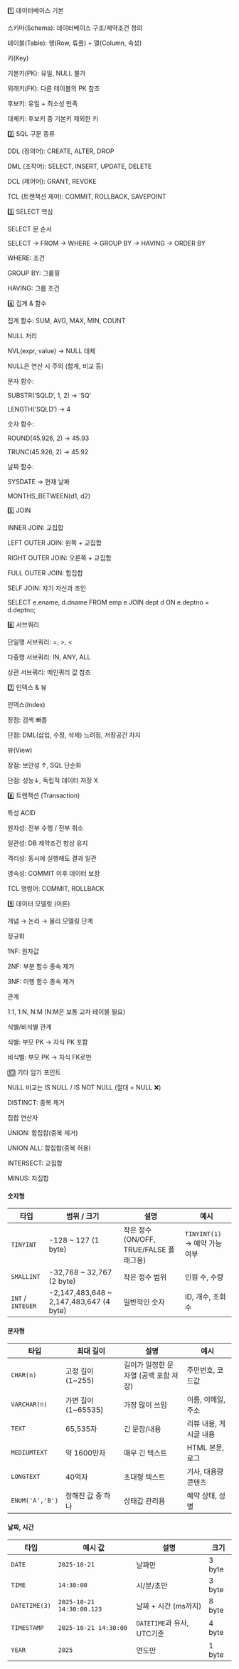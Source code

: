 1️⃣ 데이터베이스 기본

스키마(Schema): 데이터베이스 구조/제약조건 정의

테이블(Table): 행(Row, 튜플) + 열(Column, 속성)

키(Key)

기본키(PK): 유일, NULL 불가

외래키(FK): 다른 테이블의 PK 참조

후보키: 유일 + 최소성 만족

대체키: 후보키 중 기본키 제외한 키

2️⃣ SQL 구문 종류

DDL (정의어): CREATE, ALTER, DROP

DML (조작어): SELECT, INSERT, UPDATE, DELETE

DCL (제어어): GRANT, REVOKE

TCL (트랜잭션 제어): COMMIT, ROLLBACK, SAVEPOINT

3️⃣ SELECT 핵심

SELECT 문 순서

SELECT → FROM → WHERE → GROUP BY → HAVING → ORDER BY

WHERE: 조건

GROUP BY: 그룹핑

HAVING: 그룹 조건

4️⃣ 집계 & 함수

집계 함수: SUM, AVG, MAX, MIN, COUNT

NULL 처리

NVL(expr, value) → NULL 대체

NULL은 연산 시 주의 (합계, 비교 등)

문자 함수:

SUBSTR(‘SQLD’, 1, 2) → ‘SQ’

LENGTH(‘SQLD’) → 4

숫자 함수:

ROUND(45.926, 2) → 45.93

TRUNC(45.926, 2) → 45.92

날짜 함수:

SYSDATE → 현재 날짜

MONTHS_BETWEEN(d1, d2)

5️⃣ JOIN

INNER JOIN: 교집합

LEFT OUTER JOIN: 왼쪽 + 교집합

RIGHT OUTER JOIN: 오른쪽 + 교집합

FULL OUTER JOIN: 합집합

SELF JOIN: 자기 자신과 조인

SELECT e.ename, d.dname
FROM emp e
JOIN dept d ON e.deptno = d.deptno;

6️⃣ 서브쿼리

단일행 서브쿼리: =, >, <

다중행 서브쿼리: IN, ANY, ALL

상관 서브쿼리: 메인쿼리 값 참조

7️⃣ 인덱스 & 뷰

인덱스(Index)

장점: 검색 빠름

단점: DML(삽입, 수정, 삭제) 느려짐, 저장공간 차지

뷰(View)

장점: 보안성 ↑, SQL 단순화

단점: 성능↓, 독립적 데이터 저장 X

8️⃣ 트랜잭션 (Transaction)

특성 ACID

원자성: 전부 수행 / 전부 취소

일관성: DB 제약조건 항상 유지

격리성: 동시에 실행해도 결과 일관

영속성: COMMIT 이후 데이터 보장

TCL 명령어: COMMIT, ROLLBACK

9️⃣ 데이터 모델링 (이론)

개념 → 논리 → 물리 모델링 단계

정규화

1NF: 원자값

2NF: 부분 함수 종속 제거

3NF: 이행 함수 종속 제거

관계

1:1, 1:N, N:M (N:M은 보통 교차 테이블 필요)

식별/비식별 관계

식별: 부모 PK → 자식 PK 포함

비식별: 부모 PK → 자식 FK로만

🔟 기타 암기 포인트

NULL 비교는 IS NULL / IS NOT NULL (절대 = NULL ❌)

DISTINCT: 중복 제거

집합 연산자

UNION: 합집합(중복 제거)

UNION ALL: 합집합(중복 허용)

INTERSECT: 교집합

MINUS: 차집합

<h4> 숫자형 </h4>

| 타입                 | 범위 / 크기                                 | 설명                              | 예시                               |
| ------------------ | --------------------------------------- | ------------------------------- | -------------------------------- |
| `TINYINT`          | -128 ~ 127 (1 byte)                     | 작은 정수 (ON/OFF, TRUE/FALSE 플래그용) | `TINYINT(1)` → 예약 가능 여부          |
| `SMALLINT`         | -32,768 ~ 32,767 (2 byte)               | 작은 정수 범위                        | 인원 수, 수량                         |
| `INT` / `INTEGER`  | -2,147,483,648 ~ 2,147,483,647 (4 byte) | 일반적인 숫자                         | ID, 개수, 조회수                      |

<h4> 문자형 </h4>

| 타입              | 최대 길이           | 설명                     | 예시            |
| --------------- | --------------- | ---------------------- | ------------- |
| `CHAR(n)`       | 고정 길이 (1~255)   | 길이가 일정한 문자열 (공백 포함 저장) | 주민번호, 코드값     |
| `VARCHAR(n)`    | 가변 길이 (1~65535) | 가장 많이 쓰임               | 이름, 이메일, 주소   |
| `TEXT`          | 65,535자         | 긴 문장/내용                | 리뷰 내용, 게시글 내용 |
| `MEDIUMTEXT`    | 약 1600만자        | 매우 긴 텍스트               | HTML 본문, 로그   |
| `LONGTEXT`      | 40억자            | 초대형 텍스트                | 기사, 대용량 콘텐츠   |
| `ENUM('A','B')` | 정해진 값 중 하나      | 상태값 관리용                | 예약 상태, 성별     |

<h4> 날짜, 시간 </h4>

| 타입            | 예시 값                      | 설명                    | 크기     |
| ------------- | ------------------------- | --------------------- | ------ |
| `DATE`        | `2025-10-21`              | 날짜만                   | 3 byte |
| `TIME`        | `14:30:00`                | 시/분/초만                | 3 byte |
| `DATETIME(3)` | `2025-10-21 14:30:00.123` | 날짜 + 시간 (ms까지)        | 8 byte |
| `TIMESTAMP`   | `2025-10-21 14:30:00`     | `DATETIME`과 유사, UTC기준 | 4 byte |
| `YEAR`        | `2025`                    | 연도만                   | 1 byte |

